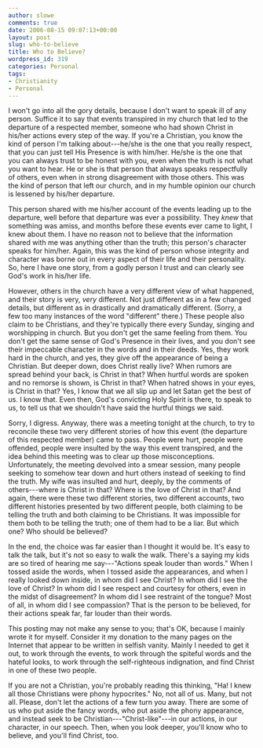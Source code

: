 ```yaml
---
author: slowe
comments: true
date: 2006-08-15 09:07:13+00:00
layout: post
slug: who-to-believe
title: Who to Believe?
wordpress_id: 319
categories: Personal
tags:
- Christianity
- Personal
---
```


I won't go into all the gory details, because I don't want to speak ill of any person. Suffice it to say that events transpired in my church that led to the departure of a respected member, someone who had shown Christ in his/her actions every step of the way. If you're a Christian, you know the kind of person I'm talking about---he/she is the one that you really respect, that you can just tell His Presence is with him/her. He/she is the one that you can always trust to be honest with you, even when the truth is not what you want to hear. He or she is that person that always speaks respectfully of others, even when in strong disagreement with those others. This was the kind of person that left our church, and in my humble opinion our church is lessened by his/her departure.

This person shared with me his/her account of the events leading up to the departure, well before that departure was ever a possibility. They _knew_ that something was amiss, and months before these events ever came to light, I knew about them. I have no reason not to believe that the information shared with me was anything other than the truth; this person's character speaks for him/her. Again, this was the kind of person whose integrity and character was borne out in every aspect of their life and their personality. So, here I have one story, from a godly person I trust and can clearly see God's work in his/her life.

However, others in the church have a very different view of what happened, and their story is very, _very_ different. Not just different as in a few changed details, but different as in drastically and dramatically different. (Sorry, a few too many instances of the word "different" there.) These people also claim to be Christians, and they're typically there every Sunday, singing and worshipping in church. But you don't get the same feeling from them. You don't get the same sense of God's Presence in their lives, and you don't see their impeccable character in the words and in their deeds. Yes, they work hard in the church, and yes, they give off the appearance of being a Christian. But deeper down, does Christ really live? When rumors are spread behind your back, is Christ in that? When hurtful words are spoken and no remorse is shown, is Christ in that? When hatred shows in your eyes, is Christ in that? Yes, I know that we all slip up and let Satan get the best of us. I know that. Even then, God's convicting Holy Spirit is there, to speak to us, to tell us that we shouldn't have said the hurtful things we said.

Sorry, I digress. Anyway, there was a meeting tonight at the church, to try to reconcile these two very different stories of how this event (the departure of this respected member) came to pass. People were hurt, people were offended, people were insulted by the way this event transpired, and the idea behind this meeting was to clear up those misconceptions. Unfortunately, the meeting devolved into a smear session, many people seeking to somehow tear down and hurt others instead of seeking to find the truth. My wife was insulted and hurt, deeply, by the comments of others---where is Christ in that? Where is the love of Christ in that? And again, there were these two different stories, two different accounts, two different histories presented by two different people, both claiming to be telling the truth and both claiming to be Christians. It was impossible for them both to be telling the truth; one of them had to be a liar. But which one?  Who should be believed?

In the end, the choice was far easier than I thought it would be. It's easy to talk the talk, but it's not so easy to walk the walk. There's a saying my kids are so tired of hearing me say---"Actions speak louder than words." When I tossed aside the words, when I tossed aside the appearances, and when I really looked down inside, in whom did I see Christ? In whom did I see the love of Christ? In whom did I see respect and courtesy for others, even in the midst of disagreement? In whom did I see restraint of the tongue? Most of all, in whom did I see compassion? That is the person to be believed, for their actions speak far, far louder than their words.

This posting may not make any sense to you; that's OK, because I mainly wrote it for myself. Consider it my donation to the many pages on the Internet that appear to be written in selfish vanity. Mainly I needed to get it out, to work through the events, to work through the spiteful words and the hateful looks, to work through the self-righteous indignation, and find Christ in one of these two people.

If you are not a Christian, you're probably reading this thinking, "Ha! I knew all those Christians were phony hypocrites." No, not all of us. Many, but not all. Please, don't let the actions of a few turn you away. There are some of us who put aside the fancy words, who put aside the phony appearance, and instead seek to be Christian---"Christ-like"---in our actions, in our character, in our speech. Then, when you look deeper, you'll know who to believe, and you'll find Christ, too.
